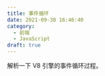 ```yaml
---
title: 事件循环
date: 2021-09-30 16:46:40
category:
  - 前端
  - JavaScript
draft: true
---
```


解析一下 V8 引擎的事件循环过程。
